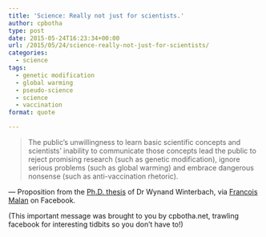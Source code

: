 ```yaml
---
title: 'Science: Really not just for scientists.'
author: cpbotha
type: post
date: 2015-05-24T16:23:34+00:00
url: /2015/05/24/science-really-not-just-for-scientists/
categories:
  - science
tags:
  - genetic modification
  - global warming
  - pseudo-science
  - science
  - vaccination
format: quote

---
```

> The public’s unwillingness to learn basic scientific concepts and scientists’ inability to communicate those concepts lead the public to reject promising research (such as genetic modification), ignore serious problems (such as global warming) and embrace dangerous nonsense (such as anti-vaccination rhetoric).

— Proposition from the [Ph.D. thesis][1] of Dr Wynand Winterbach, via [Francois Malan][2] on Facebook.

(This important message was brought to you by cpbotha.net, trawling facebook for interesting tidbits so you don’t have to!)

 [1]: http://dx.doi.org/10.4233/uuid:863253bb-a341-4445-96fd-4e83dc31baca
 [2]: http://francoismalan.com/
